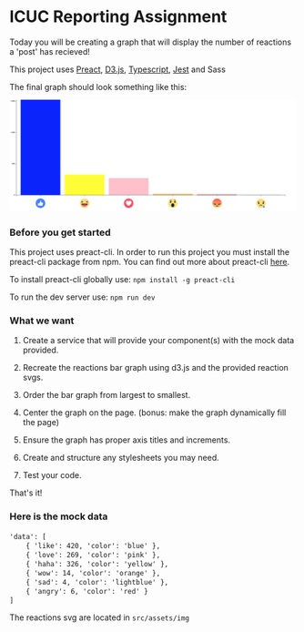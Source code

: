 # ICUC Reporting Assignment

Today you will be creating a graph that will display the number of reactions a 'post' has recieved!

This project uses [Preact](https://preactjs.com/), [D3.js](https://d3js.org/), [Typescript](https://www.typescriptlang.org/), [Jest](https://jestjs.io/) and Sass

The final graph should look something like this:


![Alt text](./src/assets/graph.png?raw=true "Reactions")

### Before you get started

This project uses preact-cli. In order to run this project you must install the preact-cli package from npm. You can find out more about preact-cli [here](https://github.com/preactjs/preact-cli).

To install preact-cli globally use: `npm install -g preact-cli`

To run the dev server use: `npm run dev`

### What we want

1. Create a service that will provide your component(s) with the mock data provided.

2. Recreate the reactions bar graph using d3.js and the provided reaction svgs.

3. Order the bar graph from largest to smallest.

4. Center the graph on the page. (bonus: make the graph dynamically fill the page)

5. Ensure the graph has proper axis titles and increments.

6. Create and structure any stylesheets you may need.

7. Test your code.

That's it!


### Here is the mock data

```
'data': [
    { 'like': 420, 'color': 'blue' },
    { 'love': 269, 'color': 'pink' },
    { 'haha': 326, 'color': 'yellow' },
    { 'wow': 14, 'color': 'orange' },
    { 'sad': 4, 'color': 'lightblue' },
    { 'angry': 6, 'color': 'red' }
]
```

The reactions svg are located in `src/assets/img`
